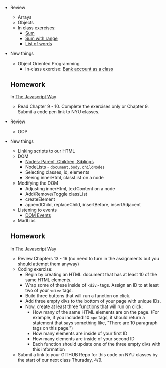 * Review
  * Arrays
  * Objects
  * In class exercises: 
    * [Sum](https://github.com/thejsway/thejsway/blob/master/manuscript/chapter07.md#sum-of-values)
    * [Sum with range](https://eloquentjavascript.net/04_data.html#c_gV3XCKJAqj)
    * [List of words](https://github.com/thejsway/thejsway/blob/master/manuscript/chapter07.md#list-of-words)

* New things
  * Object Oriented Programming
    * In-class exercise: [Bank account as a class](https://github.com/thejsway/thejsway/blob/master/manuscript/chapter06.md#modeling-a-bank-account)


  ## Homework
  In [The Javascript Way](https://github.com/thejsway/thejsway)
    * Read Chapter 9 - 10. Complete the exercises only or Chapter 9. Submit a code pen link to NYU classes.




* Review
  * OOP

* New things
  * Linking scripts to our HTML
  * DOM
    * [Nodes: Parent, Children, Siblings](https://github.com/thejsway/thejsway/blob/master/manuscript/chapter13.md#web-page-structure)
    * NodeLists - `document.body.childNodes`
    * Selecting classes, id, elements
    * Seeing innerHtml, classList on a node
  * Modifying the DOM
    * Adjusting innerHtml, textContent on a node
    * Add/Remove/Toggle classList
    * createElement
    * appendChild, replaceChild, insertBefore, insertAdjacent
  * Listening to events
    * [DOM Events](https://www.w3schools.com/jsref/dom_obj_event.asp)
  * MadLibs

  ## Homework
  In [The Javascript Way](https://github.com/thejsway/thejsway)
    * Review Chapters 13 - 16 (no need to turn in the assignments but you should attempt them anyway)
    * Coding exercise:
      * Begin by creating an HTML document that has at least 10 of the same HTML elements.
      * Wrap some of these inside of `<div>` tags. Assign an ID to at least two of your `<div>` tags.
      * Build three buttons that will run a function on click.
      * Add three empty divs to the bottom of your page with unique IDs.
      * Now, create at least three functions that will run on click:
        * How many of the same HTML elements are on the page. (For example, if you included 10 `<p>`  tags, it should return a statement that says something like, "There are 10 paragraph tags on this page.")
        * How many elements are inside of your first ID
        * How many elements are inside of your second ID
        * Each function should update one of the three empty divs with this information
    * Submit a link to your GITHUB Repo for this code on NYU classes by the start of our next class Thursday, 4/9.

